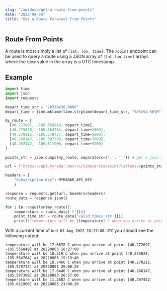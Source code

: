 ```yaml
---
slug: "/apidocs/get-a-route-from-points"
date: "2023-04-24"
title: "Get a Route Forecast from Points"
---
```



## Route From Points

A route is most simply a list of ```[lat, lon, time]```.  The ```/point``` endpoint can be used to query a route using a JSON array of ```[lat,lon,time]``` arrays where the ```time``` value in the array is a UTC timestamp.

## Example

```python
import time
import json
import requests

depart_time_str = "20230430.0000"
depart_time = time.mktime(time.strptime(depart_time_str, "%Y%m%d.%H%M"))

my_route = [
  [40.272097, -105.556849, depart_time],
  [40.275028, -105.564764, depart_time+2800],
  [40.270215, -105.578737, depart_time+5600],
  [40.268147, -105.587308, depart_time+7800],
  [40.267442, -105.611906, depart_time+9200]
]

points_str = json.dumps(my_route, separators=(',', ':')) # get a json str for the URL parameter

url = f"https://api.myradar.dev/v1/timeseries/point?latlons={points_str}" # format the URL

headers = {
    "Subscription-Key": MYRADAR_API_KEY
    }

response = requests.get(url, headers=headers)
route_data = response.json()

for i in range(len(my_route)):
    temperature = route_data['t'][i]
    point_time_str = route_data['valid_times_str'][i]
    print(f"temperature will be {temperature} C when you arrive at point {my_route[i][:2]} at {point_time_str}")
```

With a current time of ```Wed 03 Aug 2022 18:27:08 UTC``` you should see the following output:

```
temperature will be 17.6678 C when you arrive at point [40.272097, -105.556849] at 20220803 18:27:00
temperature will be 18.319 C when you arrive at point [40.275028, -105.564764] at 20220803 19:13:40
temperature will be 18.7466 C when you arrive at point [40.270215, -105.578737] at 20220803 20:00:20
temperature will be 17.6446 C when you arrive at point [40.268147, -105.587308] at 20220803 20:37:00
temperature will be 11.2602 C when you arrive at point [40.267442, -105.611906] at 20220803 21:00:20
```
